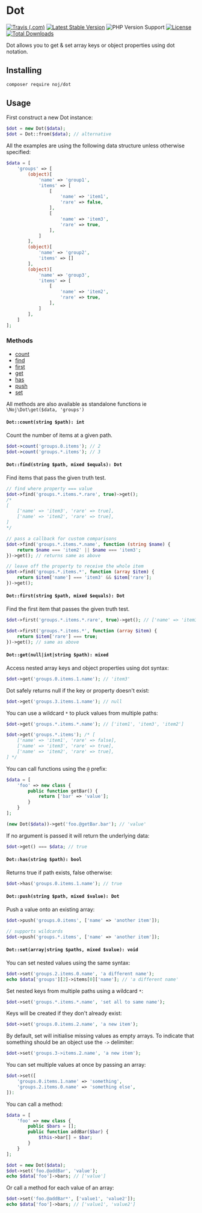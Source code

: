 # Dot

[![Travis (.com)](https://img.shields.io/travis/com/jonnyynnoj/dot?style=flat-square)](https://travis-ci.com/github/jonnyynnoj/dot)
[![Latest Stable Version](https://poser.pugx.org/noj/dot/v/stable?format=flat-square)](https://packagist.org/packages/noj/dot)
![PHP Version Support](https://img.shields.io/packagist/php-v/noj/dot?style=flat-square)
[![License](https://poser.pugx.org/noj/dot/license?format=flat-square)](https://packagist.org/packages/noj/dot)
[![Total Downloads](https://poser.pugx.org/noj/dot/downloads?format=flat-square)](https://packagist.org/packages/noj/dot)

Dot allows you to get & set array keys or object properties using dot notation.

## Installing

```bash
composer require noj/dot
```

## Usage

First construct a new Dot instance:

```php
$dot = new Dot($data);
$dot = Dot::from($data); // alternative
```

All the examples are using the following data structure unless otherwise specified:

```php
$data = [
    'groups' => [
        (object)[
            'name' => 'group1',
            'items' => [
                [
                    'name' => 'item1',
                    'rare' => false,
                ],
                [
                    'name' => 'item3',
                    'rare' => true,
                ],
            ]
        ],
        (object)[
            'name' => 'group2',
            'items' => []
        ],
        (object)[
            'name' => 'group3',
            'items' => [
                [
                    'name' => 'item2',
                    'rare' => true,
                ],
            ]
        ],
    ]
];
```

### Methods

- [count](#dotcountstring-path-int)
- [find](#dotfindstring-path-mixed-equals-dot)
- [first](#dotfirststring-path-mixed-equals-dot)
- [get](#dotgetnullintstring-path-mixed)
- [has](#dothasstring-path-bool)
- [push](#dotpushstring-path-mixed-value-dot)
- [set](#dotsetarraystring-paths-mixed-value-void)

All methods are also available as standalone functions ie `\Noj\Dot\get($data, 'groups')`

#### `Dot::count(string $path): int`

Count the number of items at a given path.
```php
$dot->count('groups.0.items'); // 2
$dot->count('groups.*.items'); // 3
```

#### `Dot::find(string $path, mixed $equals): Dot`

Find items that pass the given truth test.

```php
// find where property === value
$dot->find('groups.*.items.*.rare', true)->get();
/*
[
    ['name' => 'item3', 'rare' => true],
    ['name' => 'item2', 'rare' => true],
]
*/

// pass a callback for custom comparisons 
$dot->find('groups.*.items.*.name', function (string $name) {
    return $name === 'item2' || $name === 'item3';
})->get(); // returns same as above

// leave off the property to receive the whole item
$dot->find('groups.*.items.*', function (array $item) {
    return $item['name'] === 'item3' && $item['rare'];
})->get();
```

#### `Dot::first(string $path, mixed $equals): Dot`

Find the first item that passes the given truth test.

```php
$dot->first('groups.*.items.*.rare', true)->get(); // ['name' => 'item3', 'rare' => true]

$dot->first('groups.*.items.*', function (array $item) {
    return $item['rare'] === true;
})->get(); // same as above
```

#### `Dot::get(null|int|string $path): mixed`

Access nested array keys and object properties using dot syntax:

```php
$dot->get('groups.0.items.1.name'); // 'item3'
```

Dot safely returns null if the key or property doesn't exist:

```php
$dot->get('groups.3.items.1.name'); // null
```

You can use a wildcard `*` to pluck values from multiple paths:

```php
$dot->get('groups.*.items.*.name'); // ['item1', 'item3', 'item2']

$dot->get('groups.*.items'); /* [
    ['name' => 'item1', 'rare' => false],
    ['name' => 'item3', 'rare' => true],
    ['name' => 'item2', 'rare' => true],
] */
```

You can call functions using the `@` prefix:

```php
$data = [
    'foo' => new class {
        public function getBar() {
            return ['bar' => 'value'];
        }
    }
];

(new Dot($data))->get('foo.@getBar.bar'); // 'value'
```

If no argument is passed it will return the underlying data:

```php
$dot->get() === $data; // true
```

#### `Dot::has(string $path): bool`

Returns true if path exists, false otherwise:

```php
$dot->has('groups.0.items.1.name'); // true
```

#### `Dot::push(string $path, mixed $value): Dot`

Push a value onto an existing array:

```php
$dot->push('groups.0.items', ['name' => 'another item']);

// supports wildcards
$dot->push('groups.*.items', ['name' => 'another item']);
```

#### `Dot::set(array|string $paths, mixed $value): void`

You can set nested values using the same syntax:

```php
$dot->set('groups.2.items.0.name', 'a different name');
echo $data['groups'][2]->items[0]['name']; // 'a different name'
```

Set nested keys from multiple paths using a wildcard `*`:

```php
$dot->set('groups.*.items.*.name', 'set all to same name');
```

Keys will be created if they don't already exist:

```php
$dot->set('groups.0.items.2.name', 'a new item');
```

By default, set will initialise missing values as empty arrays. To indicate that something should be an object use the `->` delimiter:
```php
$dot->set('groups.3->items.2.name', 'a new item');
```

You can set multiple values at once by passing an array:

```php
$dot->set([
    'groups.0.items.1.name' => 'something',
    'groups.2.items.0.name' => 'something else',
]):
```

You can call a method:

```php
$data = [
    'foo' => new class {
        public $bars = [];
        public function addBar($bar) {
            $this->bar[] = $bar;
        }
    }
];

$dot = new Dot($data);
$dot->set('foo.@addBar', 'value');
echo $data['foo']->bars; // ['value']
```

Or call a method for each value of an array:

```php
$dot->set('foo.@addBar*', ['value1', 'value2']);
echo $data['foo']->bars; // ['value1', 'value2']
```
